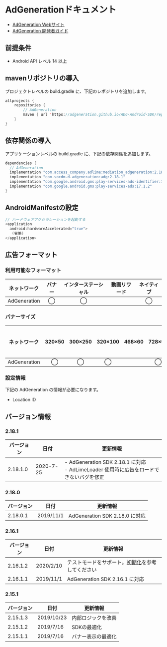 # AdGenerationドキュメント
- [AdGeneration Webサイト](http://out.easycounter.com/external/ad-generation.jp)
- [AdGeneration 開発者ガイド](https://github.com/AdGeneration/ADG-Android-SDK)

## 前提条件
- Android API レベル 14 以上

## mavenリポジトリの導入
プロジェクトレベルの build.gradle に、下記のレポジトリを追加します。

```java
allprojects {
    repositories {
        // AdGeneration
        maven { url 'https://adgeneration.github.io/ADG-Android-SDK/repository' }
    }
}
```

## 依存関係の導入
アプリケーションレベルの build.gradle に、下記の依存関係を追加します。

```java
dependencies {
  // AdGeneration
  implementation "com.access_company.adlime:mediation_adgeneration:2.18.1.0"
  implementation "com.socdm.d.adgeneration:adg:2.18.1"
  implementation "com.google.android.gms:play-services-ads-identifier:16.0.0"
  implementation "com.google.android.gms:play-services-ads:17.1.2"
}
```

## AndroidManifestの設定
```java
// ハードウェアアクセラレーションを起動する
<application
  android:hardwareAccelerated="true">
   (省略)
</application>
```

## 広告フォーマット

### 利用可能なフォーマット

|ネットワーク|バナー|インターステーシャル|動画リワード|ネイティブ|
|:------------:|:---:|:----------:|:------:|:----:|
| AdGeneration | ◯    | ◯          |       | ◯   |

### バナーサイズ
|ネットワーク       |320×50 |300×250 |320×100 |468×60 |728×90 |スマート |
|:------------:|:-----:|:------:|:------:|:-----:|:-----:|:----:|
| AdGeneration | ◯     | ◯      | ◯      |       | ◯     | ◯    |

### 設定情報
下記の AdGeneration の情報が必要になります。
- Location ID  

## バージョン情報
### 2.18.1
| バージョン | 日付        | 更新情報                          |
|-------------|-------------|-------------------------------|
| 2.18.1.0    | 2020-7-25   | - AdGeneration SDK 2.18.1 に対応<br>- AdLimeLoader 使用時に広告をロードできないバグを修正|

### 2.18.0
| バージョン    | 日付         | 更新情報                |
|-------------|--------------|------------------------|
| 2.18.0.1    | 2019/11/1    | AdGeneration SDK 2.18.0 に対応 |

### 2.16.1
| バージョン    | 日付         | 更新情報                |
|-------------|--------------|------------------------|
| 2.16.1.2    | 2020/2/10    | テストモードをサポート。[初期化](./init.md)を参考してください |
| 2.16.1.1    | 2019/11/1    | AdGeneration SDK 2.16.1 に対応 |

### 2.15.1
| バージョン    | 日付         | 更新情報                |
|-------------|--------------|------------------------|
| 2.15.1.3    | 2019/10/23   | 内部ロジックを改善 |
| 2.15.1.2    | 2019/7/16    | SDKの最適化 |
| 2.15.1.1    | 2019/7/16    | バナー表示の最適化 |
